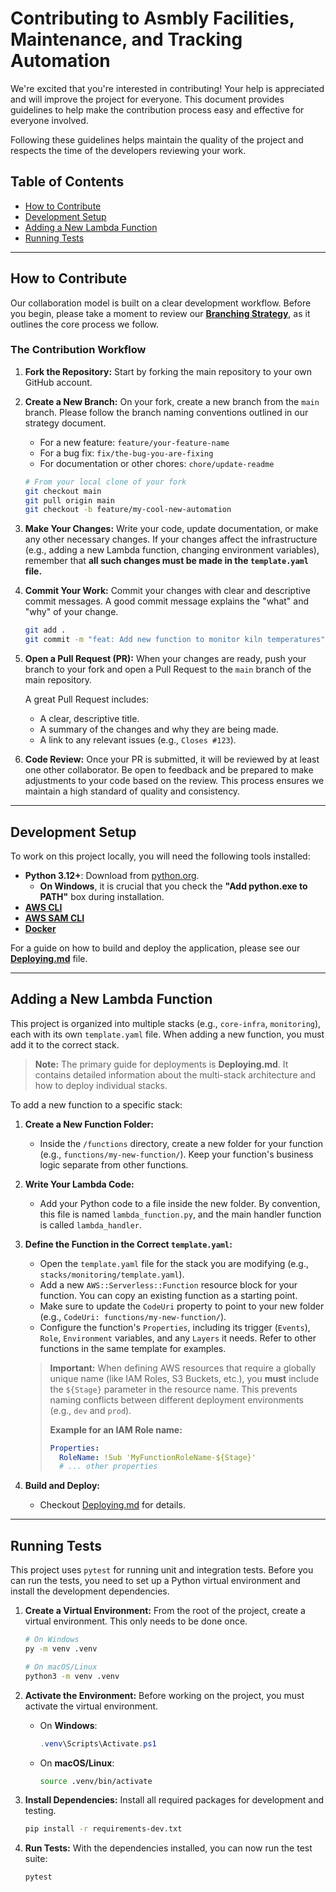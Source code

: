# Contributing to Asmbly Facilities, Maintenance, and Tracking Automation

We're excited that you're interested in contributing! Your help is appreciated and will improve the project for everyone. This document provides guidelines to help make the contribution process easy and effective for everyone involved.

Following these guidelines helps maintain the quality of the project and respects the time of the developers reviewing your work.

## Table of Contents

- [How to Contribute](#how-to-contribute)
- [Development Setup](#development-setup)
- [Adding a New Lambda Function](#adding-a-new-lambda-function)
- [Running Tests](#running-tests)

---

## How to Contribute

Our collaboration model is built on a clear development workflow. Before you begin, please take a moment to review our [**Branching Strategy**](Branching%20Strategy.md), as it outlines the core process we follow.

### The Contribution Workflow

1.  **Fork the Repository:**
    Start by forking the main repository to your own GitHub account.

2.  **Create a New Branch:**
    On your fork, create a new branch from the `main` branch. Please follow the branch naming conventions outlined in our strategy document.

    * For a new feature: `feature/your-feature-name`
    * For a bug fix: `fix/the-bug-you-are-fixing`
    * For documentation or other chores: `chore/update-readme`

    ```bash
    # From your local clone of your fork
    git checkout main
    git pull origin main
    git checkout -b feature/my-cool-new-automation
    ```

3.  **Make Your Changes:**
    Write your code, update documentation, or make any other necessary changes. If your changes affect the infrastructure (e.g., adding a new Lambda function, changing environment variables), remember that **all such changes must be made in the `template.yaml` file.**

4.  **Commit Your Work:**
    Commit your changes with clear and descriptive commit messages. A good commit message explains the "what" and "why" of your change.

    ```bash
    git add .
    git commit -m "feat: Add new function to monitor kiln temperatures"
    ```

5.  **Open a Pull Request (PR):**
    When your changes are ready, push your branch to your fork and open a Pull Request to the `main` branch of the main repository.

    A great Pull Request includes:
    * A clear, descriptive title.
    * A summary of the changes and why they are being made.
    * A link to any relevant issues (e.g., `Closes #123`).

6.  **Code Review:**
    Once your PR is submitted, it will be reviewed by at least one other collaborator. Be open to feedback and be prepared to make adjustments to your code based on the review. This process ensures we maintain a high standard of quality and consistency.

---

## Development Setup

To work on this project locally, you will need the following tools installed:

*   **Python 3.12+**: Download from [python.org](https://www.python.org/downloads/).
    *   **On Windows**, it is crucial that you check the **"Add python.exe to PATH"** box during installation.
*   [**AWS CLI**](https://aws.amazon.com/cli/)
*   [**AWS SAM CLI**](https://docs.aws.amazon.com/serverless-application-model/latest/developerguide/serverless-sam-cli-install.html)
*   [**Docker**](https://www.docker.com/products/docker-desktop/)

For a guide on how to build and deploy the application, please see our [**Deploying.md**](Deploying.md) file.

---

## Adding a New Lambda Function

This project is organized into multiple stacks (e.g., `core-infra`, `monitoring`), each with its own `template.yaml` file. When adding a new function, you must add it to the correct stack.

> **Note:** The primary guide for deployments is **Deploying.md**. It contains detailed information about the multi-stack architecture and how to deploy individual stacks.

To add a new function to a specific stack:

1.  **Create a New Function Folder:**
    * Inside the `/functions` directory, create a new folder for your function (e.g., `functions/my-new-function/`). Keep your function's business logic separate from other functions.

2.  **Write Your Lambda Code:**
    * Add your Python code to a file inside the new folder. By convention, this file is named `lambda_function.py`, and the main handler function is called `lambda_handler`.

3.  **Define the Function in the Correct `template.yaml`:**
    * Open the `template.yaml` file for the stack you are modifying (e.g., `stacks/monitoring/template.yaml`).
    * Add a new `AWS::Serverless::Function` resource block for your function. You can copy an existing function as a starting point.
    * Make sure to update the `CodeUri` property to point to your new folder (e.g., `CodeUri: functions/my-new-function/`).
    * Configure the function's `Properties`, including its trigger (`Events`), `Role`, `Environment` variables, and any `Layers` it needs. Refer to other functions in the same template for examples.

    > **Important:** When defining AWS resources that require a globally unique name (like IAM Roles, S3 Buckets, etc.), you **must** include the `${Stage}` parameter in the resource name. This prevents naming conflicts between different deployment environments (e.g., `dev` and `prod`).
    >
    > **Example for an IAM Role name:**
    > ```yaml
    > Properties:
    >   RoleName: !Sub 'MyFunctionRoleName-${Stage}'
    >   # ... other properties
    > ```

4.  **Build and Deploy:**
    * Checkout [Deploying.md](Deploying.md) for details.

---

## Running Tests

This project uses `pytest` for running unit and integration tests. Before you can run the tests, you need to set up a Python virtual environment and install the development dependencies.

1.  **Create a Virtual Environment:**
    From the root of the project, create a virtual environment. This only needs to be done once.

    ```bash
    # On Windows
    py -m venv .venv

    # On macOS/Linux
    python3 -m venv .venv
    ```

2.  **Activate the Environment:**
    Before working on the project, you must activate the virtual environment.

    *   On **Windows**:
        ```powershell
        .venv\Scripts\Activate.ps1
        ```
    *   On **macOS/Linux**:
        ```bash
        source .venv/bin/activate
        ```

3.  **Install Dependencies:**
    Install all required packages for development and testing.

    ```bash
    pip install -r requirements-dev.txt
    ```

4.  **Run Tests:**
    With the dependencies installed, you can now run the test suite:

    ```bash
    pytest
    ```